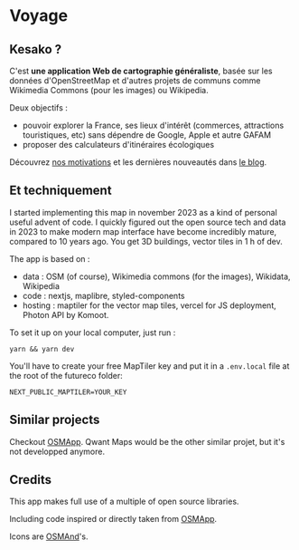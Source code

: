 # Voyage

## Kesako ?

C'est **une application Web de cartographie généraliste**, basée sur les données d'OpenStreetMap et d'autres projets de communs comme Wikimedia Commons (pour les images) ou Wikipedia.

Deux objectifs :

-   pouvoir explorer la France, ses lieux d'intérêt (commerces, attractions touristiques, etc) sans dépendre de Google, Apple et autre GAFAM
-   proposer des calculateurs d'itinéraires écologiques

Découvrez [nos motivations](https://futur.eco/blog/un-beau-voyage) et les dernières nouveautés dans [le blog](https://futur.eco/blog).

## Et techniquement

I started implementing this map in november 2023 as a kind of personal useful advent of code. I quickly figured out the open source tech and data in 2023 to make modern map interface have become incredibly mature, compared to 10 years ago. You get 3D buildings, vector tiles in 1 h of dev.

The app is based on :

-   data : OSM (of course), Wikimedia commons (for the images), Wikidata, Wikipedia
-   code : nextjs, maplibre, styled-components
-   hosting : maptiler for the vector map tiles, vercel for JS deployment, Photon API by Komoot.

To set it up on your local computer, just run :

```
yarn && yarn dev
```

You'll have to create your free MapTiler key and put it in a `.env.local` file at the root of the futureco folder:

```
NEXT_PUBLIC_MAPTILER=YOUR_KEY
```

## Similar projects

Checkout [OSMApp](https://github.com/zbycz/osmapp/issues/217). Qwant Maps would be the other similar projet, but it's not developped anymore.

## Credits

This app makes full use of a multiple of open source libraries.

Including code inspired or directly taken from [OSMApp](https://github.com/zbycz/osmapp).

Icons are [OSMAnd](https://github.com/osmandapp/OsmAnd-resources/)'s.
